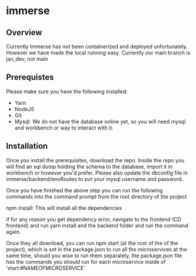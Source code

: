 # immerse

## Overview

Currently Immerse has not been containerized and deployed unfortunately. However we have made the local running easy. Currently our main branch is jan_dev, not main

## Prerequistes
Please make sure you have the following installed:

- Yarn 
- NodeJS
- Git
- Mysql: We do not have the database online yet, so you will need mysql and workbench or way to interact with it.

## Installation

Once you install the prerequisites, download the repo. Inside the repo you will find an sql dump holding the schema to the database, import it in workbench or however you'd prefer. Please also update the dbconfig file in immerse/backend/envRoutes to put your mysql username and password.

Once you have finished the above step you can run the following commands into the command prompt from the root directory of the project 

npm install: This will install all the dependencies

if for any reason you get dependency error, navigate to the frontend (CD frontend) and run yarn install and the backend folder and run the command again.

Once they all download, you can run npm start (at the root of the of the project), which is set in the package.json to run all the microservices at the same time, should you wise to run them separately, the package.json file
has the commands you should run for each microservice inside of 'start:#NAMEOFMICROSERVICE'
